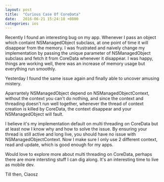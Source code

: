 ```yaml
---
layout: post
title:  "Curious Case Of CoreData"
date:   2016-06-21 15:24:18 +0800
categories: ios
---
```

Recently I found an interesting bug on my app. Whenever I pass an object which containt NSManagedObject subclass, at one point of time it will disappear from the memory. I was frustrated and naively change my implementation by passing the unique parameter of NSManagedObject subclass and fetch it from CoreData whenever it disappear. I was happy, things are working well, there was an increase of memory usage but everything run smoothly.

Yesterday I found the same issue again and finally able to uncover amusing mistery.

Aparrantely NSManagedObject depend on NSManagedObjectContext, without the context you can't do nothing, and since the context and threading doesn't run well together, whenever the thread of context creation is killed by CoreData, the context disappear and your NSManagedObject will fault.

I believe it's my implementation default on multi threading on CoreData but at least now I know why and how to solve the issue. By ensuring your thread is still active and long live, you should have no issue with NSManagedObjectContext. Now I make sure I only use 2 different context, read and update, which is good enough for my apps.

Would love to explore more about multi threading on CoreData, perhaps there are more intersting stuff I can dig along. It's an interesting time to live as mobile dev.

Till then,
Ciaosz
